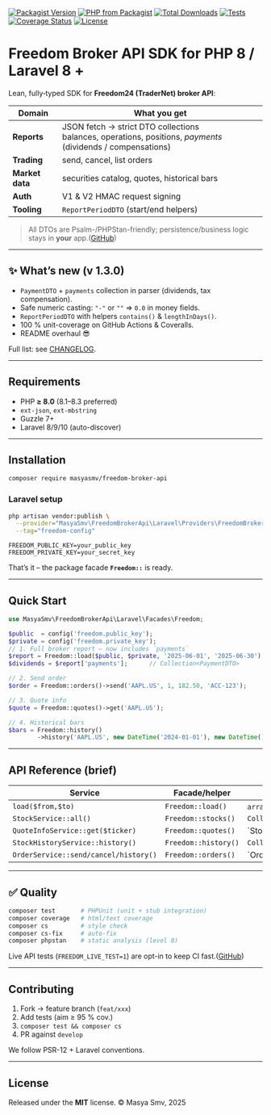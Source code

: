 [![Packagist Version](https://img.shields.io/packagist/v/masyasmv/freedom-broker-api?style=flat-square)](https://packagist.org/packages/masyasmv/freedom-broker-api)
[![PHP from Packagist](https://img.shields.io/packagist/php-v/masyasmv/freedom-broker-api?style=flat-square)](https://php.net)
[![Total Downloads](https://poser.pugx.org/masyasmv/freedom-broker-api/downloads)](https://packagist.org/packages/masyasmv/freedom-broker-api)
[![Tests](https://github.com/MasyaSmv/freedom-broker-api/actions/workflows/workflow.yml/badge.svg)](https://github.com/MasyaSmv/freedom-broker-api/actions)
[![Coverage Status](https://coveralls.io/repos/github/MasyaSmv/freedom-broker-api/badge.svg?branch=main)](https://coveralls.io/github/MasyaSmv/freedom-broker-api?branch=main)
[![License](https://img.shields.io/packagist/l/masyasmv/freedom-broker-api?style=flat-square)](LICENSE)

# Freedom Broker API SDK for PHP 8 / Laravel 8 +

Lean, fully‐typed SDK for **Freedom24 (TraderNet) broker API**:

| Domain          | What you get                                                                                                   |
|-----------------|----------------------------------------------------------------------------------------------------------------|
| **Reports**     | JSON fetch → strict DTO collections<br>balances, operations, positions, _payments_ (dividends / compensations) |
| **Trading**     | send, cancel, list orders                                                                                      |
| **Market data** | securities catalog, quotes, historical bars                                                                    |
| **Auth**        | V1 & V2 HMAC request signing                                                                                   |
| **Tooling**     | `ReportPeriodDTO` (start/end helpers)                                                                          |

> All DTOs are Psalm-/PHPStan-friendly; persistence/business logic stays in **your**
> app.([GitHub](https://raw.githubusercontent.com/MasyaSmv/freedom-broker-api/develop/README.md))

---

## ✨ What’s new (v 1.3.0)

* `PaymentDTO` + `payments` collection in parser (dividends, tax compensation).
* Safe numeric casting: `"-"` or `""` ⇒ `0.0` in money fields.
* `ReportPeriodDTO` with helpers `contains()` & `lengthInDays()`.
* 100 % unit-coverage on GitHub Actions & Coveralls.
* README overhaul 😎

Full list: see [CHANGELOG](CHANGELOG.md).

---

## ️Requirements

* PHP **≥ 8.0** (8.1–8.3 preferred)
* `ext-json`, `ext-mbstring`
* Guzzle 7+
* Laravel 8/9/10 (auto-discover)

---

## Installation

```bash
composer require masyasmv/freedom-broker-api
```

### Laravel setup

```bash
php artisan vendor:publish \
  --provider="MasyaSmv\FreedomBrokerApi\Laravel\Providers\FreedomBrokerServiceProvider" \
  --tag="freedom-config"
```

```dotenv
FREEDOM_PUBLIC_KEY=your_public_key
FREEDOM_PRIVATE_KEY=your_secret_key
```

That’s it – the package facade **`Freedom::`** is ready.

---

## Quick Start

```php
use MasyaSmv\FreedomBrokerApi\Laravel\Facades\Freedom;

$public  = config('freedom.public_key');
$private = config('freedom.private_key');
// 1. Full broker report – now includes `payments`
$report = Freedom::load($public, $private, '2025-06-01', '2025-06-30');
$dividends = $report['payments'];      // Collection<PaymentDTO>

// 2. Send order
$order = Freedom::orders()->send('AAPL.US', 1, 182.50, 'ACC-123');

// 3. Quote info
$quote = Freedom::quotes()->get('AAPL.US');

// 4. Historical bars
$bars = Freedom::history()
        ->history('AAPL.US', new DateTime('2024-01-01'), new DateTime());
```

---

## API Reference (brief)

| Service                               | Facade/helper        | Returns / DTO                 |
|---------------------------------------|----------------------|-------------------------------|
| `load($from,$to)`                     | `Freedom::load()`    | `array{…}` – see above        |
| `StockService::all()`                 | `Freedom::stocks()`  | `Collection<StockDTO>`        |
| `QuoteInfoService::get($ticker)`      | `Freedom::quotes()`  | `StockDTO                     |null` |
| `StockHistoryService::history()`      | `Freedom::history()` | `Collection<StockHistoryDTO>` |
| `OrderService::send/cancel/history()` | `Freedom::orders()`  | `OrderDTO                     |CancelOrderDTO|Collection` |

---

## ✅ Quality

```bash
composer test       # PHPUnit (unit + stub integration)
composer coverage   # html/text coverage
composer cs         # style check
composer cs-fix     # auto-fix
composer phpstan    # static analysis (level 8)
```

Live API tests (`FREEDOM_LIVE_TEST=1`) are opt-in to keep CI
fast.([GitHub](https://raw.githubusercontent.com/MasyaSmv/freedom-broker-api/develop/composer.json))

---

## Contributing

1. Fork → feature branch (`feat/xxx`)
2. Add tests (aim ≥ 95 % cov.)
3. `composer test && composer cs`
4. PR against `develop`

We follow PSR-12 + Laravel conventions.

---

## License

Released under the **MIT** license.
© Masya Smv, 2025
